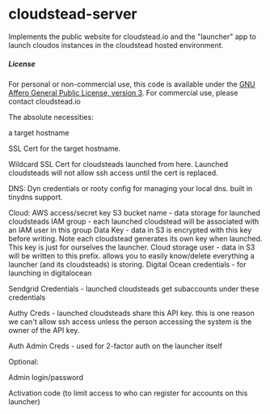 cloudstead-server
=================

Implements the public website for cloudstead.io and the "launcher" app to launch cloudos instances in the cloudstead hosted environment.

##### License
For personal or non-commercial use, this code is available under the [GNU Affero General Public License, version 3](https://www.gnu.org/licenses/agpl-3.0.html).
For commercial use, please contact cloudstead.io


The absolute necessities:

a target hostname

SSL Cert for the target hostname.

Wildcard SSL Cert for cloudsteads launched from here. Launched cloudsteads will not allow ssh access until the cert is replaced.

DNS: Dyn credentials or rooty config for managing your local dns. built in tinydns support.

Cloud:
AWS access/secret key
S3 bucket name - data storage for launched cloudsteads
IAM group - each launched cloudstead will be associated with an IAM user in this group
Data Key - data in S3 is encrypted with this key before writing. Note each cloudstead generates its own key when launched. This key is just for ourselves the launcher.
Cloud storage user - data in S3 will be written to this prefix. allows you to easily know/delete everything a launcher (and its cloudsteads) is storing.
Digital Ocean credentials - for launching in digitalocean

Sendgrid Credentials - launched cloudsteads get subaccounts under these credentials

Authy Creds - launched cloudsteads share this API key. this is one reason we can't allow ssh access unless the person accessing the system is the owner of the API key.

Auth Admin Creds - used for 2-factor auth on the launcher itself


Optional:

Admin login/password

Activation code (to limit access to who can register for accounts on this launcher)
